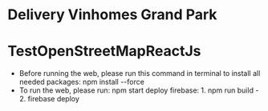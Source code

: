 # Delivery Vinhomes Grand Park
# TestOpenStreetMapReactJs
+ Before running the web, please run this command in terminal to install all needed packages: npm install --force
+ To run the web, please run: npm start
deploy firebase: 1. npm run build - 2. firebase deploy